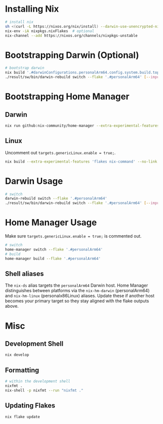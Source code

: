 # Installing Nix
```bash
# install nix
sh <(curl -L https://nixos.org/nix/install) --darwin-use-unencrypted-nix-store-volume --daemon
nix-env -iA nixpkgs.nixFlakes  # optional
nix-channel --add https://nixos.org/channels/nixpkgs-unstable
```

# Bootstrapping Darwin (Optional)
```bash
# bootstrap darwin
nix build '.#darwinConfigurations.personalArm64.config.system.build.toplevel' -v --experimental-features 'nix-command flakes' [--impure]
./result/sw/bin/darwin-rebuild switch --flake '.#personalArm64' [--impure]
```

# Bootstrapping Home Manager
## Darwin
```bash
nix run github:nix-community/home-manager --extra-experimental-features 'flakes nix-command' --no-write-lock-file -- switch --flake '.#personalArm64' -b backup
```
## Linux
Uncomment out `targets.genericLinux.enable = true;`. 
```bash
nix build --extra-experimental-features 'flakes nix-command' --no-link '.#homeConfigurations.personalx86Linux.activationPackage'
```

# Darwin Usage
```bash
# switch
darwin-rebuild switch --flake '.#personalArm64'
./result/sw/bin/darwin-rebuild switch --flake '.#personalArm64' [--impure]
```

# Home Manager Usage
Make sure `targets.genericLinux.enable = true;` is commented out.
```bash
# switch
home-manager switch --flake '.#personalArm64'
# build
home-manager build --flake '.#personalArm64'
```

## Shell aliases
The `nix-ds` alias targets the `personalArm64` Darwin host. Home Manager
distinguishes between platforms via the `nix-hm-darwin` (personalArm64) and
`nix-hm-linux` (personalx86Linux) aliases. Update these if another host becomes
your primary target so they stay aligned with the flake outputs above.


# Misc

## Development Shell

```bash
nix develop
```

## Formatting
```bash
# within the development shell
nixfmt .
nix-shell -p nixfmt --run "nixfmt ."
```


## Updating Flakes
```bash
nix flake update
```

